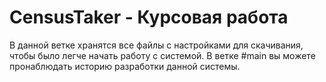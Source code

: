 # CensusTaker - Курсовая работа
В данной ветке хранятся все файлы с настройками для скачивания, чтобы было легче начать работу с системой.
В ветке #main вы можете пронаблюдать историю разработки данной системы.
